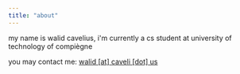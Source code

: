 ```yaml
---
title: "about"
---
```


my name is walid cavelius, i'm currently a cs student at university of technology of compiègne

you may contact me: [walid [at] caveli [dot] us](mailto:walid@caveli.us)
